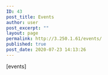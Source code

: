 ```yaml
---
ID: 43
post_title: Events
author: user
post_excerpt: ""
layout: page
permalink: http://3.250.1.61/events/
published: true
post_date: 2020-07-23 14:13:26
---
```

<p>[events]</p>

<!-- wp:tribe/tickets -->
<div class="wp-block-tribe-tickets"></div>
<!-- /wp:tribe/tickets -->

<!-- wp:paragraph -->
<p></p>
<!-- /wp:paragraph -->